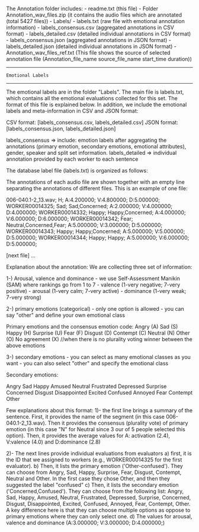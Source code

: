 
The Annotation folder includes:
	- readme.txt (this file)
	- Folder Annotation_wav_files.zip (it contains the audio files which are annotated (total 5427 files))
	- Labels/
	        - labels.txt (raw file with emotional annotation information) 
                - labels_consensus.csv (aggregated annotations in CSV format)
	        - labels_detailed.csv (detailed individual annotations in CSV format)
	        - labels_consensus.json (aggregated annotations in JSON format)
	        - labels_detailed.json (detailed individual annotations in JSON format)
	- Annotation_wav_files_ref.txt (This file shows the source of selected annotation file (Annotation_file_name source_file_name start_time    duration))
	

************************************
    Emotional Labels 
************************************

The emotional labels are in the folder "Labels". The main file is labels.txt, which contains all the emotional evaluations collected for this set. The format of this file is explained below. In addition, we include the emotional labels and meta-information in CSV and JSON format:

CSV format: 	[labels_consensus.csv, 	labels_detailed.csv]
JSON format: 	[labels_consensus.json, labels_detailed.json]

labels_consensus => include: emotion labels after aggregating the annotations (primary emotion, secondary emotions, emotional attributes), gender, speaker and split set information.
labels_detailed => individual annotation provided by each worker to each sentence 


The database label file (labels.txt) is organized as follows:

The annotations of each audio file are shown together with an empty line separating the annotations of different files. This is an example of one file:

006-040.1-2_13.wav; H; A:4.200000; V:4.800000; D:5.000000;
WORKER00014325; Sad; Sad,Concerned; A:2.000000; V:4.000000; D:4.000000;
WORKER00014332; Happy; Happy,Concerned; A:4.000000; V:6.000000; D:6.000000;
WORKER00014342; Fear; Neutral,Concerned,Fear; A:5.000000; V:3.000000; D:5.000000;
WORKER00014343; Happy; Happy,Concerned; A:5.000000; V:5.000000; D:5.000000;
WORKER00014344; Happy; Happy; A:5.000000; V:6.000000; D:5.000000;

[next file] ...

Explanation about the annotation:
We are collecting three set of information:

1-) Arousal, valence and dominance
	- we use Self-Assessment Manikin (SAM) where rankings go from 1 to 7
	- valence (1-very negative; 7-very positive)
	- arousal (1-very calm; 7-very active)
	- dominance (1-very weak; 7-very strong)

2-) primary emotions (categorical)
	- only one option is allowed
	- you can say "other" and define your own emotional class

Primary emotions and the consensus emotion code:
Angry		(A)
Sad		(S)
Happy		(H)
Surprise	(U)
Fear		(F)
Disgust		(D)
Contempt	(C)
Neutral		(N)
Other		(O)
No agreement    (X)	//when there is no plurality voting winner between the above emotions


3-) secondary emotions
	- you can select as many emotional classes as you want
	- you can also select "other" and specify the emotional class

Secondary emotions:

Angry
Sad
Happy
Amused
Neutral
Frustrated
Depressed
Surprise
Concerned
Disgust
Disappointed
Excited
Confused
Annoyed
Fear
Contempt
Other

Few explanations about this format:
1)- the first line brings a summary of the sentence. First, it provides the name of the segment (in this case 006-040.1-2_13.wav). Then it provides the consensus (plurality vote) of primary emotion (in this case "N" for Neutral since 3 our of 5 people selected this option). Then, it provides the average values for A: activation (2.4), V:valence (4.0) and D:dominance (2.8)

2)- The next lines provide individual evaluations from evaluators
	a) first, it is the ID that we assigned to workers (e.g., WORKER00014325 for the first evaluator).
	b) Then, it lists the primary emotion ('Other-confused'). They can choose from Angry, Sad, Happy, Surprise, Fear, Disgust, Contempt, Neutral and Other. In the first case they chose Other, and then they suggested the label "confused"
	c) Then, it lists the secondary emotion ('Concerned,Confused'). They can choose from the following list: Angry, Sad, Happy, Amused, Neutral, Frustrated, Depressed, Surprise, Concerned, Disgust, Disappointed, Excited, Confused, Annoyed, Fear, Contempt, Other. A key difference here is that they can choose multiple options as oppose to primary emotions where they can only select one. 
	d) The values for arousal, valence and dominance (A:3.000000; V:3.000000; D:4.000000;)

